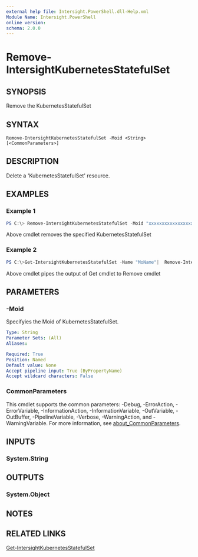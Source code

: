 ```yaml
---
external help file: Intersight.PowerShell.dll-Help.xml
Module Name: Intersight.PowerShell
online version:
schema: 2.0.0
---
```


# Remove-IntersightKubernetesStatefulSet

## SYNOPSIS
Remove the KubernetesStatefulSet

## SYNTAX

```
Remove-IntersightKubernetesStatefulSet -Moid <String> [<CommonParameters>]
```

## DESCRIPTION
Delete a &apos;KubernetesStatefulSet&apos; resource.

## EXAMPLES

### Example 1
```powershell
PS C:\> Remove-IntersightKubernetesStatefulSet -Moid "xxxxxxxxxxxxxxxxxxxxxxxxxxx"
```
Above cmdlet removes the specified KubernetesStatefulSet 

### Example 2
```powershell
PS C:\>Get-IntersightKubernetesStatefulSet -Name "MoName"|  Remove-IntersightKubernetesStatefulSet
```
Above cmdlet pipes the output of Get cmdlet to Remove cmdlet

## PARAMETERS

### -Moid
Specifyies the Moid of KubernetesStatefulSet.

```yaml
Type: String
Parameter Sets: (All)
Aliases:

Required: True
Position: Named
Default value: None
Accept pipeline input: True (ByPropertyName)
Accept wildcard characters: False
```

### CommonParameters
This cmdlet supports the common parameters: -Debug, -ErrorAction, -ErrorVariable, -InformationAction, -InformationVariable, -OutVariable, -OutBuffer, -PipelineVariable, -Verbose, -WarningAction, and -WarningVariable. For more information, see [about_CommonParameters](http://go.microsoft.com/fwlink/?LinkID=113216).

## INPUTS

### System.String

## OUTPUTS

### System.Object
## NOTES

## RELATED LINKS

[Get-IntersightKubernetesStatefulSet](./Get-IntersightKubernetesStatefulSet.md)

